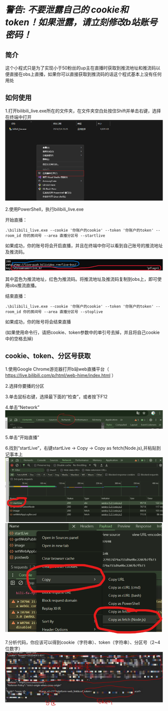 # ***警告: 不要泄露自己的 cookie和 token！如果泄露，请立刻修改b站账号密码！***

## 简介
这个小程式只是为了实现小于50粉丝的up主在直播时获取到推流地址和推流码以便直接在obs上直播，如果你可以直接获取到推流码的话这个程式基本上没有任何用处
## 如何使用
1.打开bilibili_live.exe所在的文件夹，在文件夹空白处按住Shift并单击右键，选择在终端中打开
![](https://github.com/NH3andH2O/bilibili-live/blob/main/png/5.png?raw=true)

2.使用PowerShell，执行bilibili_live.exe

开始直播：

	.\bilibili_live.exe --cookie '你账户的cookie' --token '你账户的token' --room_id 你的房间号 --area 直播分区号 --startlive 

如果成功，你的账号将会开启直播，并且在终端中你可以看到自己账号的推流地址及推流码。

![](https://github.com/NH3andH2O/bilibili-live/blob/main/png/6.jpg?raw=true)

其中蓝色为推流地址，红色为推流码。将推流地址及推流码复制到obs上，即可使用obs推流直播。
 
结束直播：

 	.\bilibili_live.exe --cookie '你账户的cookie' --token '你账户的token' --room_id 你的房间号 --area 直播分区号 --stoplive

如果成功，你的账号将会结束直播

(如果使用命令行，请把cookie、token参数中的单引号去掉，并且将自己cookie中的空格去掉)
## cookie、token、分区号获取

1.使用Google Chrome游览器打开b站web直播平台（ https://live.bilibili.com/p/html/web-hime/index.html ）

2.选择你要播的分区

3.单击鼠标右键，选择最下面的“检查”，或者按下F12

4.单击“Network”
![](https://github.com/NH3andH2O/bilibili-live/blob/main/png/1.png?raw=true)

5.单击“开始直播”

6.找到“startLive”，右键startLive -> Copy -> Copy as fetch(Node.js),并粘贴到记事本上
![](https://github.com/NH3andH2O/bilibili-live/blob/main/png/2.png?raw=true)
![](https://github.com/NH3andH2O/bilibili-live/blob/main/png/3.png?raw=true)

7.分析代码，你应该可以得到cookie（字符串）、token（字符串）、分区号（2~4位数字）
![](https://github.com/NH3andH2O/bilibili-live/blob/main/png/4.jpg?raw=true)
